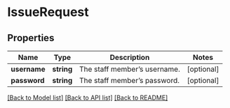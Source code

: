 # IssueRequest

## Properties
Name | Type | Description | Notes
------------ | ------------- | ------------- | -------------
**username** | **string** | The staff member’s username. | [optional] 
**password** | **string** | The staff member’s password. | [optional] 

[[Back to Model list]](../README.md#documentation-for-models) [[Back to API list]](../README.md#documentation-for-api-endpoints) [[Back to README]](../README.md)


